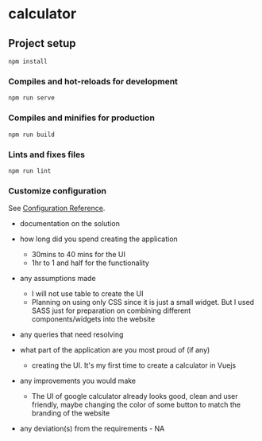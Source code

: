 # calculator

## Project setup
```
npm install
```

### Compiles and hot-reloads for development
```
npm run serve
```

### Compiles and minifies for production
```
npm run build
```

### Lints and fixes files
```
npm run lint
```

### Customize configuration
See [Configuration Reference](https://cli.vuejs.org/config/).



- documentation on the solution
- how long did you spend creating the application
  - 30mins to 40 mins for the UI
  - 1hr to 1 and half for the functionality

- any assumptions made
  - I will not use table to create the UI
  - Planning on using only CSS since it is just a small widget. But I used SASS just for preparation on combining different components/widgets into the website
- any queries that need resolving
- what part of the application are you most proud of (if any)
  - creating the UI. It's my first time to create a calculator in Vuejs
- any improvements you would make
  - The UI of google calculator already looks good, clean and user friendly, maybe changing the color of some button to match the branding of the website
- any deviation(s) from the requirements - NA
